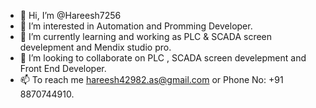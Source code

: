 - 👋 Hi, I’m @Hareesh7256
- 👀 I’m interested in Automation and Promming Developer.
- 🌱 I’m currently learning and working as PLC & SCADA screen develepment and Mendix studio pro.
- 💞️ I’m looking to collaborate on PLC , SCADA screen develepment and Front End Developer.
- 📫 To reach me hareesh42982.as@gmail.com or Phone No: +91 8870744910.

<!---
Hareesh7256/Hareesh7256 is a ✨ special ✨ repository because its `README.md` (this file) appears on your GitHub profile.
You can click the Preview link to take a look at your changes.
--->
